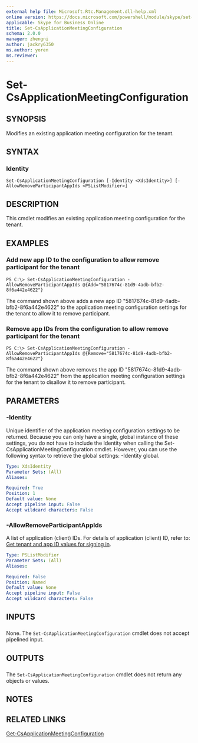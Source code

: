 ```yaml
---
external help file: Microsoft.Rtc.Management.dll-help.xml
online version: https://docs.microsoft.com/powershell/module/skype/set-CsApplicationMeetingConfiguration
applicable: Skype for Business Online
title: Set-CsApplicationMeetingConfiguration
schema: 2.0.0
manager: zhengni
author: jackry6350
ms.author: yoren
ms.reviewer:
---
```


# Set-CsApplicationMeetingConfiguration

## SYNOPSIS

Modifies an existing application meeting configuration for the tenant.

## SYNTAX

### Identity

```
Set-CsApplicationMeetingConfiguration [-Identity <XdsIdentity>] [-AllowRemoveParticipantAppIds <PSListModifier>]
```

## DESCRIPTION

This cmdlet modifies an existing application meeting configuration for the tenant.

## EXAMPLES

### Add new app ID to the configuration to allow remove participant for the tenant

```
PS C:\> Set-CsApplicationMeetingConfiguration -AllowRemoveParticipantAppIds @{Add="5817674c-81d9-4adb-bfb2-8f6a442e4622"}
```

The command shown above adds a new app ID "5817674c-81d9-4adb-bfb2-8f6a442e4622" to the application meeting configuration settings for the tenant to allow it to remove participant.

### Remove app IDs from the configuration to allow remove participant for the tenant

```
PS C:\> Set-CsApplicationMeetingConfiguration -AllowRemoveParticipantAppIds @{Remove="5817674c-81d9-4adb-bfb2-8f6a442e4622"}
```

The command shown above removes the app ID "5817674c-81d9-4adb-bfb2-8f6a442e4622" from the application meeting configuration settings for the tenant to disallow it to remove participant.

## PARAMETERS

### -Identity

Unique identifier of the application meeting configuration settings to be returned.
Because you can only have a single, global instance of these settings, you do not have to include the Identity when calling the Set-CsApplicationMeetingConfiguration cmdlet.
However, you can use the following syntax to retrieve the global settings: -Identity global.

```yaml
Type: XdsIdentity
Parameter Sets: (All)
Aliases: 

Required: True
Position: 1
Default value: None
Accept pipeline input: False
Accept wildcard characters: False
```

### -AllowRemoveParticipantAppIds

A list of application (client) IDs. For details of application (client) ID, refer to: [Get tenant and app ID values for signing in](https://docs.microsoft.com/azure/active-directory/develop/howto-create-service-principal-portal#get-tenant-and-app-id-values-for-signing-in).

```yaml
Type: PSListModifier
Parameter Sets: (All)
Aliases:

Required: False
Position: Named
Default value: None
Accept pipeline input: False
Accept wildcard characters: False
```

## INPUTS

###  
None.
The `Set-CsApplicationMeetingConfiguration` cmdlet does not accept pipelined input.

## OUTPUTS

###  
The `Set-CsApplicationMeetingConfiguration` cmdlet does not return any objects or values.

## NOTES

## RELATED LINKS

[Get-CsApplicationMeetingConfiguration](Get-CsApplicationMeetingConfiguration.md)
